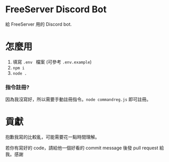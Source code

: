 # FreeServer Discord Bot

給 FreeServer 用的 Discord bot.

# 怎麼用

1. 填寫 `.env ` 檔案 (可參考 `.env.example`)
2. `npm i`
3. `node .`

### 指令註冊?

因為我沒寫好，所以需要手動註冊指令。`node commandreg.js` 即可註冊。

# 貢獻

抱歉我寫的比較亂，可能需要花一點時間理解。

若你有寫好的 code，請給他一個好看的 commit message 後發 pull request 給我。感謝
